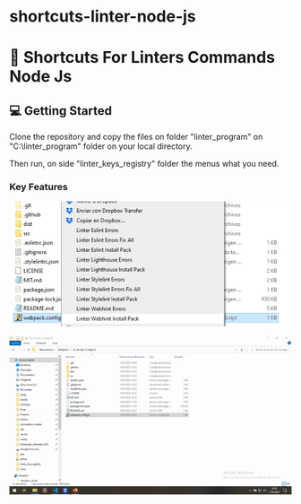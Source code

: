 # shortcuts-linter-node-js


# 📖 Shortcuts For Linters Commands Node Js <a name="about-project"></a>

<!-- GETTING STARTED -->

## 💻 Getting Started <a name="getting-started"></a>

Clone the repository and copy the files on folder "linter_program" on "C:\linter_program" folder on your local directory.

Then run, on side "linter_keys_registry" folder the menus what you need.


### Key Features <a name="key-features"></a>


![Intro](https://github.com/alex1779/shortcuts-linter-node-js/blob/main/img/rightclickmenu.jpg)

![Intro2](https://github.com/alex1779/shortcuts-linter-node-js/blob/main/img/video.gif)


